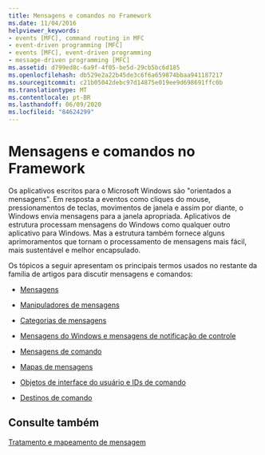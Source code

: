 ```yaml
---
title: Mensagens e comandos no Framework
ms.date: 11/04/2016
helpviewer_keywords:
- events [MFC], command routing in MFC
- event-driven programming [MFC]
- events [MFC], event-driven programming
- message-driven programming [MFC]
ms.assetid: d799ed8c-6a9f-4f05-be5d-29cb5bc6d185
ms.openlocfilehash: db529e2a22b45de3c6f6a659874bbaa941187217
ms.sourcegitcommit: c21b05042debc97d14875e019ee9d698691ffc0b
ms.translationtype: MT
ms.contentlocale: pt-BR
ms.lasthandoff: 06/09/2020
ms.locfileid: "84624299"
---
```

# <a name="messages-and-commands-in-the-framework"></a>Mensagens e comandos no Framework

Os aplicativos escritos para o Microsoft Windows são "orientados a mensagens". Em resposta a eventos como cliques do mouse, pressionamentos de teclas, movimentos de janela e assim por diante, o Windows envia mensagens para a janela apropriada. Aplicativos de estrutura processam mensagens do Windows como qualquer outro aplicativo para Windows. Mas a estrutura também fornece alguns aprimoramentos que tornam o processamento de mensagens mais fácil, mais sustentável e melhor encapsulado.

Os tópicos a seguir apresentam os principais termos usados no restante da família de artigos para discutir mensagens e comandos:

- [Mensagens](messages.md)

- [Manipuladores de mensagens](message-handlers.md)

- [Categorias de mensagens](message-categories.md)

- [Mensagens do Windows e mensagens de notificação de controle](message-categories.md)

- [Mensagens de comando](message-categories.md)

- [Mapas de mensagens](mapping-messages.md)

- [Objetos de interface do usuário e IDs de comando](user-interface-objects-and-command-ids.md)

- [Destinos de comando](command-targets.md)

## <a name="see-also"></a>Consulte também

[Tratamento e mapeamento de mensagem](message-handling-and-mapping.md)
